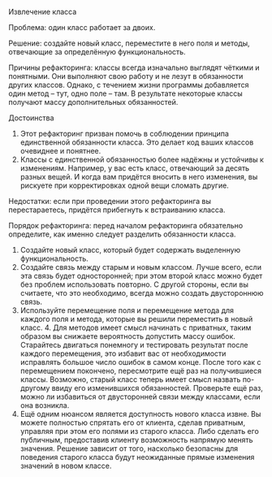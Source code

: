 Извлечение класса

Проблема: один класс работает за двоих.

Решение: создайте новый класс, переместите в него поля и методы, отвечающие за определённую функциональность.

Причины рефакторинга: классы всегда изначально выглядят чёткими и понятными. Они выполняют свою работу и не лезут в обязанности других классов. Однако, с течением жизни программы добавляется один метод – тут, одно поле – там. В результате некоторые классы получают массу дополнительных обязанностей.

Достоинства

1. Этот рефакторинг призван помочь в соблюдении принципа единственной обязанности класса. Это делает код ваших классов очевиднее и понятнее.
2. Классы с единственной обязанностью более надёжны и устойчивы к изменениям. Например, у вас есть класс, отвечающий за десять разных вещей. И когда вам придётся вносить в него изменения, вы рискуете при корректировках одной вещи сломать другие.

Недостатки: если при проведении этого рефакторинга вы перестараетесь, придётся прибегнуть к встраиванию класса.

Порядок рефакторинга: перед началом рефакторинга обязательно определите, как именно следует разделить обязанности класса.

1. Создайте новый класс, который будет содержать выделенную функциональность.
2. Создайте связь между старым и новым классом. Лучше всего, если эта связь будет односторонней; при этом второй класс можно будет без проблем использовать повторно. С другой стороны, если вы считаете, что это необходимо, всегда можно создать двустороннюю связь.
3. Используйте перемещение поля и перемещение метода для каждого поля и метода, которые вы решили переместить в новый класс. 4. Для методов имеет смысл начинать с приватных, таким образом вы снижаете вероятность допустить массу ошибок. Старайтесь двигаться понемногу и тестировать результат после каждого перемещения, это избавит вас от необходимости исправлять большое число ошибок в самом конце. После того как с перемещением покончено, пересмотрите ещё раз на получившиеся классы. Возможно, старый класс теперь имеет смысл назвать по-другому ввиду его изменившихся обязанностей. Проверьте ещё раз, можно ли избавиться от двусторонней связи между классами, если она возникла.
5. Ещё одним нюансом является доступность нового класса извне. Вы можете полностью спрятать его от клиента, сделав приватным, управляя при этом его полями из старого класса. Либо сделать его публичным, предоставив клиенту возможность напрямую менять значения. Решение зависит от того, насколько безопасны для поведения старого класса будут неожиданные прямые изменения значений в новом классе.
